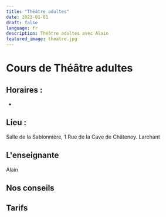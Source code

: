 ```yaml
---
title: "Théâtre adultes"
date: 2023-01-01
draft: false
language: fr
description: Théâtre adultes avec Alain
featured_image: theatre.jpg
---
```


# Cours de Théâtre adultes 

## Horaires :
- 

## Lieu : 
Salle de la Sablonnière, 1 Rue de la Cave de Châtenoy. Larchant

## L'enseignante 
Alain

## Nos conseils

## Tarifs

